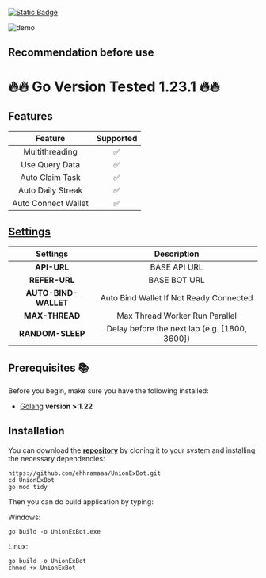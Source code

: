 [![Static Badge](https://img.shields.io/badge/Telegram-Bot%20Link-Link?style=for-the-badge&logo=Telegram&logoColor=white&logoSize=auto&color=blue)](https://t.me/UnionEx_official_bot/UnionEx_Airdrop_Point?startapp=N52XDKbWI)

![demo](https://raw.githubusercontent.com/ehhramaaa/UnionExBot/main/assets/Sunny_20240912_051511.png)

## Recommendation before use

# 🔥🔥 Go Version Tested 1.23.1 🔥🔥

## Features

|       Feature       | Supported |
| :-----------------: | :-------: |
|   Multithreading    |    ✅     |
|   Use Query Data    |    ✅     |
|   Auto Claim Task   |    ✅     |
|  Auto Daily Streak  |    ✅     |
| Auto Connect Wallet |    ✅     |

## [Settings](https://github.com/ehhramaaa/UnionExBot/blob/main/config.yml)

|       Settings       |                  Description                  |
| :------------------: | :-------------------------------------------: |
|     **API-URL**      |                 BASE API URL                  |
|    **REFER-URL**     |                 BASE BOT URL                  |
| **AUTO-BIND-WALLET** |    Auto Bind Wallet If Not Ready Connected    |
|    **MAX-THREAD**    |        Max Thread Worker Run Parallel         |
|   **RANDOM-SLEEP**   | Delay before the next lap (e.g. [1800, 3600]) |

## Prerequisites 📚

Before you begin, make sure you have the following installed:

- [Golang](https://go.dev/doc/install) **version > 1.22**

## Installation

You can download the [**repository**](https://github.com/ehhramaaa/agent301.git) by cloning it to your system and installing the necessary dependencies:

```shell
https://github.com/ehhramaaa/UnionExBot.git
cd UnionExBot
go mod tidy
```

Then you can do build application by typing:

Windows:

```shell
go build -o UnionExBot.exe
```

Linux:

```shell
go build -o UnionExBot
chmod +x UnionExBot
```
